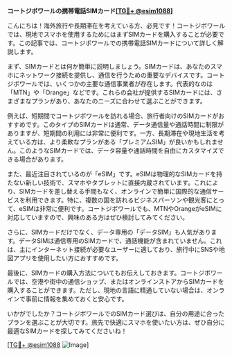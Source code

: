 **コートジボワールの携帯電話SIMカード[[TG💪+ @esim1088](https://t.me/s/esim1088)]**

こんにちは！海外旅行や長期滞在を考えている方、必見です！コートジボワールでは、現地でスマホを使用するためにはまずSIMカードを購入することが必要です。この記事では、コートジボワールでの携帯電話SIMカードについて詳しく解説します。

まず、SIMカードとは何か簡単に説明しましょう。SIMカードは、あなたのスマホにネットワーク接続を提供し、通信を行うための重要なデバイスです。コートジボワールでは、いくつかの主要な通信事業者が存在します。代表的なのは「MTN」や「Orange」などです。これらの会社が提供するSIMカードには、さまざまなプランがあり、あなたのニーズに合わせて選ぶことができます。

例えば、短期間でコートジボワールを訪れる場合、旅行者向けのSIMカードがおすすめです。このタイプのSIMカードは通常、データ通信量や通話時間に制限がありますが、短期間の利用には非常に便利です。一方、長期滞在や現地生活を考えている方は、より柔軟なプランがある「プレミアムSIM」が良いかもしれません。このようなSIMカードでは、データ容量や通話時間を自由にカスタマイズできる場合があります。

また、最近注目されているのが「eSIM」です。eSIMは物理的なSIMカードを持たない新しい技術で、スマホやタブレットに直接内蔵されています。これにより、SIMカードを差し替える手間もなく、オンラインで簡単に国際的な通信サービスを利用できます。特に、複数の国を訪れるビジネスパーソンや観光客にとって、eSIMは非常に便利です。コートジボワールでも、MTNやOrangeがeSIMに対応していますので、興味のある方はぜひ検討してみてください。

さらに、SIMカードだけでなく、データ専用の「データSIM」も人気があります。データSIMは通信専用のSIMカードで、通話機能が含まれていません。これは、主にインターネット接続が必要なユーザーに適しており、旅行中にSNSや地図アプリを使用したい方におすすめです。

最後に、SIMカードの購入方法についてもお伝えしておきます。コートジボワールでは、空港や街中の通信ショップ、またはオンラインストアからSIMカードを購入することができます。ただし、現地の言語に精通していない場合は、オンラインで事前に情報を集めておくと安心です。

いかがでしたか？コートジボワールでのSIMカード選びは、自分の用途に合ったプランを選ぶことが大切です。旅先で快適にスマホを使いたい方は、ぜひ自分に最適なSIMカードを探してみてくださいね！

[[TG💪+ @esim1088](https://t.me/s/esim1088) ![Image](https://i.postimg.cc/Y0z9fWf4/image.png)]